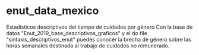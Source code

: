 # enut_data_mexico
Estadísticos descriptivos del tiempo de cuidados por género
Con la base de datos "Enut_2019_base_descriptivos_graficos" y el do file "sintaxis_descriptivos_enut" puedes conocer la
brecha de género sobre las horas semanales destinada al trabajo de cuidados no remunerado.
